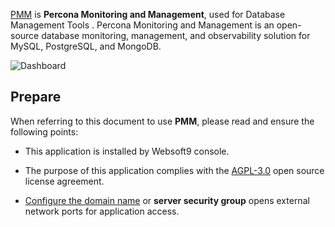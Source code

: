 [PMM](https://www.percona.com/) is **Percona Monitoring and Management**, used for Database Management Tools . Percona Monitoring and Management is an open-source database monitoring, management, and observability solution for MySQL, PostgreSQL, and MongoDB.


![Dashboard](https://libs.websoft9.com/Websoft9/DocsPicture/zh/pmm/pmm-dashboard-websoft9.png)


## Prepare

When referring to this document to use **PMM**, please read and ensure the following points:

- This application is installed by Websoft9 console.

- The purpose of this application complies with the [AGPL-3.0](https://opensource.org/licenses/AGPL-3.0) open source license agreement.

- [Configure the domain name](./domain-set) or **server security group** opens external network ports for application access.
